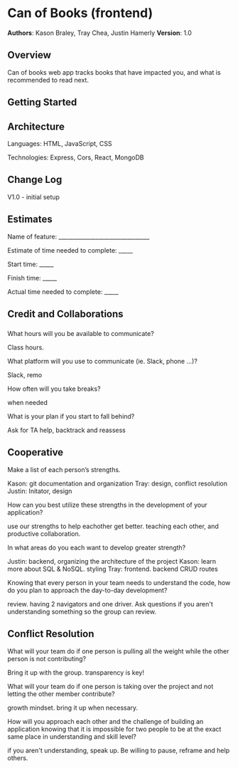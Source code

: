 # Can of Books (frontend)

**Authors**: Kason Braley, Tray Chea, Justin Hamerly
**Version**: 1.0

## Overview

Can of books web app tracks books that have impacted you, and what is recommended to read next.

## Getting Started

## Architecture

Languages: HTML, JavaScript, CSS

Technologies: Express, Cors, React, MongoDB

## Change Log

V1.0 - initial setup

## Estimates

Name of feature: ________________________________

Estimate of time needed to complete: _____

Start time: _____

Finish time: _____

Actual time needed to complete: _____

## Credit and Collaborations

### 

What hours will you be available to communicate?

Class hours.

What platform will you use to communicate (ie. Slack, phone …)?

Slack, remo

How often will you take breaks?

when needed

What is your plan if you start to fall behind?

Ask for TA help, backtrack and reassess 

## Cooperative

Make a list of each person’s strengths.

Kason: git documentation and organization
Tray: design, conflict resolution
Justin: Initator, design

How can you best utilize these strengths in the development of your application?

use our strengths to help eachother get better.  teaching each other, and productive collaboration.

In what areas do you each want to develop greater strength?

Justin: backend, organizing the architecture of the project
Kason: learn more about SQL & NoSQL.  styling
Tray: frontend. backend CRUD routes

Knowing that every person in your team needs to understand the code, how do you plan to approach the day-to-day development?

review.  having 2 navigators and one driver.  Ask questions if you aren't understanding something so the group can review.

## Conflict Resolution

What will your team do if one person is pulling all the weight while the other person is not contributing?

Bring it up with the group. transparency is key!

What will your team do if one person is taking over the project and not letting the other member contribute?

growth mindset.  bring it up when necessary.

How will you approach each other and the challenge of building an application knowing that it is impossible for two people to be at the exact same place in understanding and skill level?

if you aren't understanding, speak up.  Be willing to pause, reframe and help others.
